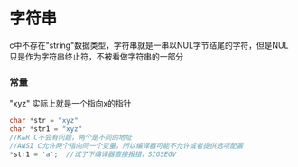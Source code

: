 # 字符串

c中不存在"string"数据类型，字符串就是一串以NUL字节结尾的字符，但是NUL只是作为字符串终止符，不被看做字符串的一部分

### 常量

"xyz" 实际上就是一个指向x的指针  

```c
char *str = "xyz"
char *str1 = "xyz"
//K&R C不会有问题，两个是不同的地址
//ANSI C允许两个指向同一个变量，所以编译器可能不允许或者提供选项配置
*str1 = 'a';  //试了下编译器直接报错，SIGSEGV
```





